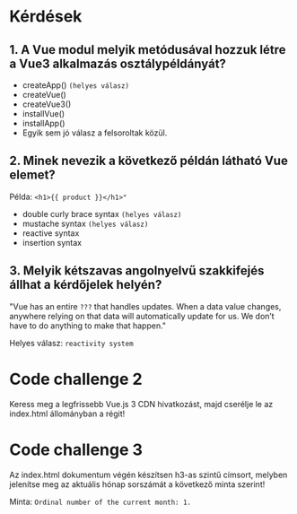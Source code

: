 # Kérdések

## 1. A Vue modul melyik metódusával hozzuk létre a Vue3 alkalmazás osztálypéldányát?

- createApp() `(helyes válasz)`
- createVue()
- createVue3()
- installVue()
- installApp()
- Egyik sem jó válasz a felsoroltak közül.

## 2. Minek nevezik a következő példán látható Vue elemet?

Példa: `<h1>{{ product }}</h1>"`

- double curly brace syntax `(helyes válasz)`
- mustache syntax `(helyes válasz)`
- reactive syntax
- insertion syntax

## 3. Melyik kétszavas angolnyelvű szakkifejés állhat a kérdőjelek helyén?

"Vue has an entire `???` that handles updates. When a data value changes, anywhere relying on that data will automatically update for us. We don’t have to do anything to make that happen."

Helyes válasz: `reactivity system`

# Code challenge 2

Keress meg a legfrissebb Vue.js 3 CDN hivatkozást, majd cserélje le az index.html állományban a régit!

# Code challenge 3

Az index.html dokumentum végén készítsen h3-as szintű címsort, melyben jelenítse meg az aktuális hónap sorszámát a következő minta szerint!

Minta: `Ordinal number of the current month: 1.`
